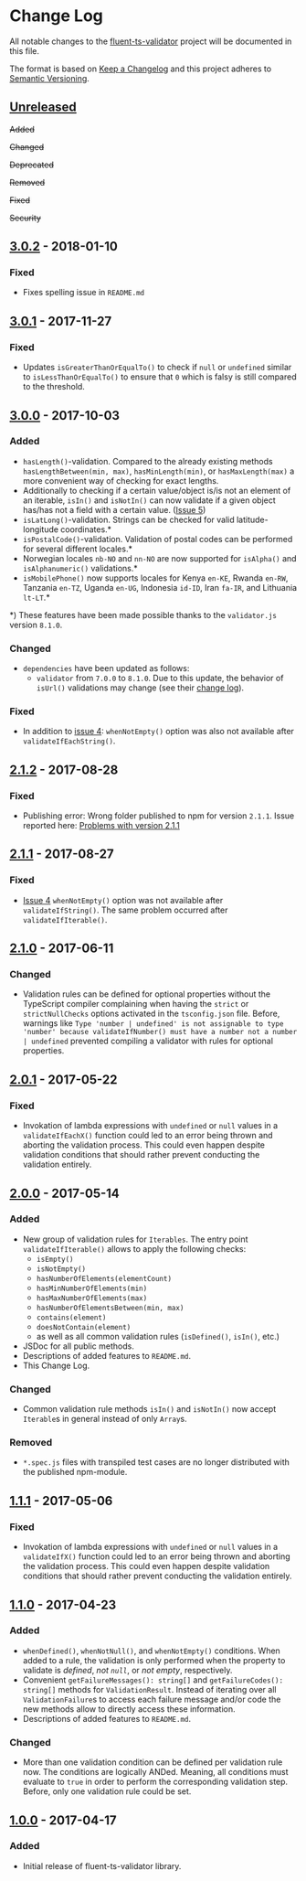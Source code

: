 # Change Log
All notable changes to the [fluent-ts-validator](https://github.com/markusbohl/fluent-ts-validator) project will be documented in this file.

The format is based on [Keep a Changelog](http://keepachangelog.com/)
and this project adheres to [Semantic Versioning](http://semver.org/).

## [Unreleased](https://github.com/markusbohl/fluent-ts-validator/branches/all?utf8=%E2%9C%93&query=feature)

~~Added~~

~~Changed~~

~~Deprecated~~

~~Removed~~

~~Fixed~~

~~Security~~

## [3.0.2](https://github.com/markusbohl/fluent-ts-validator/releases/tag/3.0.2) - 2018-01-10

### Fixed
- Fixes spelling issue in `README.md`


## [3.0.1](https://github.com/markusbohl/fluent-ts-validator/releases/tag/3.0.1) - 2017-11-27

### Fixed
- Updates `isGreaterThanOrEqualTo()` to check if `null` or `undefined` similar to `isLessThanOrEqualTo()` to ensure that `0` which is falsy is still compared to the threshold.


## [3.0.0](https://github.com/markusbohl/fluent-ts-validator/releases/tag/3.0.0) - 2017-10-03

### Added
- `hasLength()`-validation. Compared to the already existing methods `hasLengthBetween(min, max)`, `hasMinLength(min)`, or `hasMaxLength(max)` a more convenient way of checking for exact lengths.
- Additionally to checking if a certain value/object is/is not an element of an iterable, 
`isIn()` and `isNotIn()` can now validate if a given object has/has not a field with a certain value. ([Issue 5](https://github.com/markusbohl/fluent-ts-validator/issues/5))
- `isLatLong()`-validation. Strings can be checked for valid latitude-longitude coordinates.*
- `isPostalCode()`-validation. Validation of postal codes can be performed for several different locales.*
- Norwegian locales `nb-NO` and `nn-NO` are now supported for `isAlpha()` and `isAlphanumeric()` validations.*
- `isMobilePhone()` now supports locales for Kenya `en-KE`, Rwanda `en-RW`, Tanzania `en-TZ`, Uganda `en-UG`, Indonesia `id-ID`, Iran `fa-IR`, and Lithuania `lt-LT`.*

*) These features have been made possible thanks to the `validator.js` version `8.1.0`.

### Changed
- `dependencies` have been updated as follows:
    - `validator` from `7.0.0` to `8.1.0`. Due to this update, the behavior of `isUrl()` validations may change (see their [change log](https://github.com/chriso/validator.js/blob/master/CHANGELOG.md)).

### Fixed
- In addition to [issue 4](https://github.com/markusbohl/fluent-ts-validator/issues/4): `whenNotEmpty()` option was also not available after `validateIfEachString()`.

## [2.1.2](https://github.com/markusbohl/fluent-ts-validator/releases/tag/2.1.2) - 2017-08-28

### Fixed
- Publishing error: Wrong folder published to npm for version `2.1.1`. Issue reported here: [Problems with version 2.1.1](https://github.com/markusbohl/fluent-ts-validator/issues/6)

## [2.1.1](https://github.com/markusbohl/fluent-ts-validator/releases/tag/2.1.1) - 2017-08-27

### Fixed
- [Issue 4](https://github.com/markusbohl/fluent-ts-validator/issues/4) `whenNotEmpty()` option was not available after `validateIfString()`. The same problem occurred after `validateIfIterable()`.


## [2.1.0](https://github.com/markusbohl/fluent-ts-validator/releases/tag/2.1.0) - 2017-06-11

### Changed

- Validation rules can be defined for optional properties without the TypeScript compiler complaining 
when having the `strict` or `strictNullChecks` options activated in the `tsconfig.json` file. 
Before, warnings like `Type 'number | undefined' is not assignable to type 'number' because validateIfNumber() must have a number not a number | undefined`
prevented compiling a validator with rules for optional properties.

## [2.0.1](https://github.com/markusbohl/fluent-ts-validator/releases/tag/2.0.1) - 2017-05-22

### Fixed

- Invokation of lambda expressions with `undefined` or `null` values in a `validateIfEachX()` function could led to an error being thrown
and aborting the validation process. This could even happen despite validation conditions that should rather prevent conducting the validation entirely. 


## [2.0.0](https://github.com/markusbohl/fluent-ts-validator/releases/tag/2.0.0) - 2017-05-14

### Added

- New group of validation rules for `Iterables`. The entry point `validateIfIterable()` allows to apply the following checks:
    - `isEmpty()`
    - `isNotEmpty()`
    - `hasNumberOfElements(elementCount)`
    - `hasMinNumberOfElements(min)`
    - `hasMaxNumberOfElements(max)`
    - `hasNumberOfElementsBetween(min, max)`
    - `contains(element)`
    - `doesNotContain(element)`
    - as well as all common validation rules (`isDefined()`, `isIn()`, etc.)
- JSDoc for all public methods.
- Descriptions of added features to `README.md`.
- This Change Log.

### Changed

- Common validation rule methods `isIn()` and `isNotIn()` now accept `Iterable`s in general instead of only `Array`s.
 
### Removed

- `*.spec.js` files with transpiled test cases are no longer distributed with the published npm-module.

## [1.1.1](https://github.com/markusbohl/fluent-ts-validator/releases/tag/1.1.1) - 2017-05-06

### Fixed

- Invokation of lambda expressions with `undefined` or `null` values in a `validateIfX()` function could led to an error being thrown
and aborting the validation process. This could even happen despite validation conditions that should rather prevent conducting the validation entirely. 



## [1.1.0](https://github.com/markusbohl/fluent-ts-validator/releases/tag/1.1.0) - 2017-04-23

### Added

- `whenDefined()`, `whenNotNull()`, and `whenNotEmpty()` conditions. 
When added to a rule, the validation is only performed when the property to validate is _defined_, _not `null`_, or _not empty_, respectively.
- Convenient `getFailureMessages(): string[]` and `getFailureCodes(): string[]` methods for `ValidationResult`.
Instead of iterating over all `ValidationFailure`s to access each failure message and/or code the new methods allow to directly access these information.
- Descriptions of added features to `README.md`.

### Changed

- More than one validation condition can be defined per validation rule now. The conditions are logically ANDed. 
Meaning, all conditions must evaluate to `true` in order to perform the corresponding validation step. 
Before, only one validation rule could be set.



## [1.0.0](https://github.com/markusbohl/fluent-ts-validator/releases/tag/1.0.0) - 2017-04-17

### Added

- Initial release of fluent-ts-validator library.
